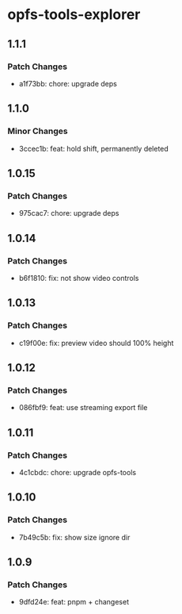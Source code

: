 # opfs-tools-explorer

## 1.1.1

### Patch Changes

- a1f73bb: chore: upgrade deps

## 1.1.0

### Minor Changes

- 3ccec1b: feat: hold shift, permanently deleted

## 1.0.15

### Patch Changes

- 975cac7: chore: upgrade deps

## 1.0.14

### Patch Changes

- b6f1810: fix: not show video controls

## 1.0.13

### Patch Changes

- c19f00e: fix: preview video should 100% height

## 1.0.12

### Patch Changes

- 086fbf9: feat: use streaming export file

## 1.0.11

### Patch Changes

- 4c1cbdc: chore: upgrade opfs-tools

## 1.0.10

### Patch Changes

- 7b49c5b: fix: show size ignore dir

## 1.0.9

### Patch Changes

- 9dfd24e: feat: pnpm + changeset
